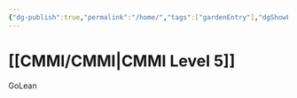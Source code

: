```yaml
---
{"dg-publish":true,"permalink":"/home/","tags":["gardenEntry"],"dgShowFileTree":false}
---
```



# [[CMMI/CMMI\|CMMI Level 5]]


GoLean
